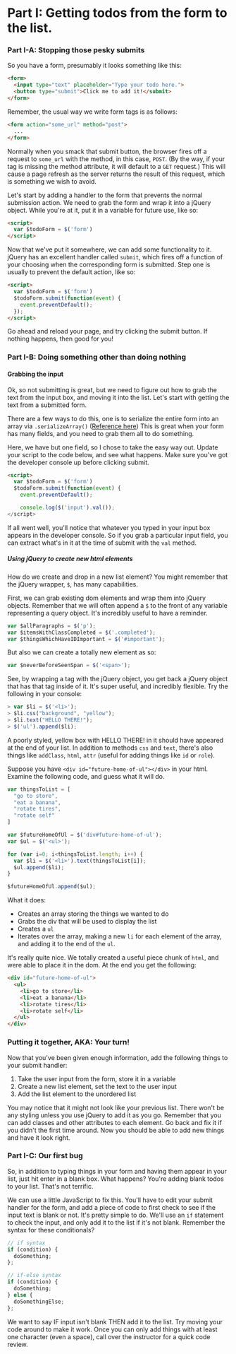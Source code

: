 # Part I: Getting todos from the form to the list.

### Part I-A: Stopping those pesky submits
So you have a form, presumably it looks something like this:

```html
<form>
  <input type="text" placeholder="Type your todo here.">
  <button type="submit">Click me to add it!</submit>
</form>
```

Remember, the usual way we write form tags is as follows:

```html
<form action="some_url" method="post">
  ...
</form>
```
Normally when you smack that submit button, the browser fires off a request to `some_url` with the method, in this case, `POST`.  (By the way, if your tag is missing the method attribute, it will default to a `GET` request.)  This will cause a page refresh as the server returns the result of this request, which is something we wish to avoid.

Let's start by adding a handler to the form that prevents the normal submission action.  We need to grab the form and wrap it into a jQuery object.  While you're at it, put it in a variable for future use, like so:

```html
<script>
  var $todoForm = $('form')
</script>
```


Now that we've put it somewhere, we can add some functionality to it.  jQuery has an excellent handler called `submit`, which fires off a function of your choosing when the corresponding form is submitted.  Step one is usually to prevent the default action, like so:

```html
<script>
  var $todoForm = $('form')
  $todoForm.submit(function(event) {
    event.preventDefault();
  });
</script>
```

Go ahead and reload your page, and try clicking the submit button.  If nothing happens, then good for you!

### Part I-B: Doing something other than doing nothing

#### Grabbing the input

Ok, so not submitting is great, but we need to figure out how to grab the text from the input box, and moving it into the list.  Let's start with getting the text from a submitted form.

There are a few ways to do this, one is to serialize the entire form into an array via `.serializeArray()` ([Reference here](http://api.jquery.com/serializeArray/))  This is great when your form has many fields, and you need to grab them all to do something.

Here, we have but one field, so I chose to take the easy way out.  Update your script to the code below, and see what happens.  Make sure you've got the developer console up before clicking submit.

```html
<script>
  var $todoForm = $('form')
  $todoForm.submit(function(event) {
    event.preventDefault();

    console.log($('input').val());
</script>
```

If all went well, you'll notice that whatever you typed in your input box appears in the developer console.  So if you grab a particular input field, you can extract what's in it at the time of submit with the `val` method.

##### Using jQuery to create new html elements

How do we create and drop in a new list element?  You might remember that the jQuery wrapper, `$`, has many capabilities.

First, we can grab existing dom elements and wrap them into jQuery objects.  Remember that we will often append a `$` to the front of any variable representing a query object.  It's incredibly useful to have a reminder.

```javascript
var $allParagraphs = $('p');
var $itemsWithClassCompleted = $('.completed');
var $thingsWhichHaveIDImportant = $('#important');
```

But also we can create a totally new element as so:

```javascript
var $neverBeforeSeenSpan = $('<span>');
```

See, by wrapping a tag with the jQuery object, you get back a jQuery object that has that tag inside of it.  It's super useful, and incredibly flexible.  Try the following in your console:

```javascript
> var $li = $('<li>');
> $li.css("background", "yellow");
> $li.text("HELLO THERE!");
> $('ul').append($li);
```

A poorly styled, yellow box with HELLO THERE! in it should have appeared at the end of your list.  In addition to methods `css` and `text`, there's also things like `addClass`, `html`, `attr` (useful for adding things like `id` or `role`).

Suppose you have `<div id="future-home-of-ul"></div>` in your html.  Examine the following code, and guess what it will do.

```javascript
var thingsToList = [
  "go to store",
  "eat a banana",
  "rotate tires",
  "rotate self"
]

var $futureHomeOfUl = $('div#future-home-of-ul');
var $ul = $('<ul>');

for (var i=0; i<thingsToList.length; i++) {
  var $li = $('<li>').text(thingsToList[i]);
  $ul.append($li);
}

$futureHomeOfUl.append($ul);
```

What it does:
* Creates an array storing the things we wanted to do
* Grabs the div that will be used to display the list
* Creates a `ul`
* Iterates over the array, making a new `li` for each element of the array, and adding it to the end of the `ul`.

It's really quite nice.  We totally created a useful piece chunk of `html`, and were able to place it in the dom. At the end you get the following:

```html
<div id="future-home-of-ul">
  <ul>
    <li>go to store</li>
    <li>eat a banana</li>
    <li>rotate tires</li>
    <li>rotate self</li>
  </ul>
</div>
```

### Putting it together, AKA: Your turn!

Now that you've been given enough information, add the following things to your submit handler:

1. Take the user input from the form, store it in a variable
2. Create a new list element, set the text to the user input
3. Add the list element to the unordered list

You may notice that it might not look like your previous list.  There won't be any styling unless you use jQuery to add it as you go.  Remember that you can add classes and other attributes to each element.  Go back and fix it if you didn't the first time around.  Now you should be able to add new things and have it look right.

### Part I-C: Our first bug

So, in addition to typing things in your form and having them appear in your list, just hit enter in a blank box.  What happens?  You're adding blank todos to your list.  That's not terrific.

We can use a little JavaScript to fix this.  You'll have to edit your submit handler for the form, and add a piece of code to first check to see if the input text is blank or not.  It's pretty simple to do.  We'll use an `if` statement to check the input, and only add it to the list if it's not blank.  Remember the syntax for these conditionals?

```javascript
// if syntax
if (condition) {
  doSomething;
};

// if-else syntax
if (condition) {
  doSomething;
} else {
  doSomethingElse;
};
```

We want to say IF input isn't blank THEN add it to the list.  Try moving your code around to make it work.  Once you can only add things with at least one character (even a space), call over the instructor for a quick code review.
